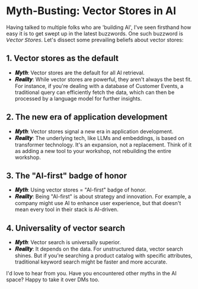 # Myth-Busting: Vector Stores in AI

Having talked to multiple folks who are 'building AI', I've seen firsthand how easy it is to get swept up in the latest buzzwords. One such buzzword is 𝘝𝘦𝘤𝘵𝘰𝘳 𝘚𝘵𝘰𝘳𝘦𝘴.
Let's dissect some prevailing beliefs about vector stores:

## 1. Vector stores as the default
- **𝑴𝒚𝒕𝒉**: Vector stores are the default for all AI retrieval.
- **𝑹𝒆𝒂𝒍𝒊𝒕𝒚**: While vector stores are powerful, they aren't always the best fit. For instance, if you're dealing with a database of Customer Events, a traditional query can efficiently fetch the data, which can then be processed by a language model for further insights.

## 2. The new era of application development
- **𝑴𝒚𝒕𝒉**: Vector stores signal a new era in application development.
- **𝑹𝒆𝒂𝒍𝒊𝒕𝒚**: The underlying tech, like LLMs and embeddings, is based on transformer technology. It's an expansion, not a replacement. Think of it as adding a new tool to your workshop, not rebuilding the entire workshop.

## 3. The "AI-first" badge of honor
- **𝑴𝒚𝒕𝒉**: Using vector stores = "AI-first" badge of honor.
- **𝑹𝒆𝒂𝒍𝒊𝒕𝒚**: Being "AI-first" is about strategy and innovation. For example, a company might use AI to enhance user experience, but that doesn't mean every tool in their stack is AI-driven.

## 4. Universality of vector search
- **𝑴𝒚𝒕𝒉**: Vector search is universally superior.
- **𝑹𝒆𝒂𝒍𝒊𝒕𝒚**: It depends on the data. For unstructured data, vector search shines. But if you're searching a product catalog with specific attributes, traditional keyword search might be faster and more accurate.

I'd love to hear from you. Have you encountered other myths in the AI space? Happy to take it over DMs too.
